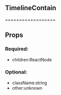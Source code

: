 
## TimelineContain
==================
## Props


### Required:
 - children:ReactNode

### Optional:
 - className:string
 - other:unknown